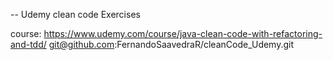 -- Udemy clean code Exercises

course: https://www.udemy.com/course/java-clean-code-with-refactoring-and-tdd/
git@github.com:FernandoSaavedraR/cleanCode_Udemy.git